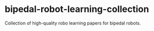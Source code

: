 # bipedal-robot-learning-collection
Collection of high-quality robo learning papers for bipedal robots.
